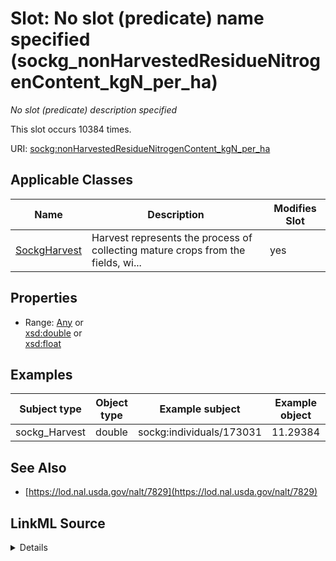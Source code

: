 

# Slot: No slot (predicate) name specified (sockg_nonHarvestedResidueNitrogenContent_kgN_per_ha)


_No slot (predicate) description specified_






This slot occurs 10384 times.


URI: [sockg:nonHarvestedResidueNitrogenContent_kgN_per_ha](https://idir.uta.edu/sockg-ontology/docs/nonHarvestedResidueNitrogenContent_kgN_per_ha)



<!-- no inheritance hierarchy -->





## Applicable Classes

| Name | Description | Modifies Slot |
| --- | --- | --- |
| [SockgHarvest](../classes/SockgHarvest.md) | Harvest represents the process of collecting mature crops from the fields, wi... |  yes  |







## Properties

* Range: [Any](../classes/Any.md)&nbsp;or&nbsp;<br />[xsd:double](http://www.w3.org/2001/XMLSchema#double)&nbsp;or&nbsp;<br />[xsd:float](http://www.w3.org/2001/XMLSchema#float)






## Examples

| Subject type | Object type | Example subject | Example object | Occurrences |
| --- | --- | --- | --- | --- |
| sockg_Harvest | double | sockg:individuals/173031 | 11.29384 | 10384 |


## See Also

* [https://lod.nal.usda.gov/nalt/7829](https://lod.nal.usda.gov/nalt/7829)



## LinkML Source

<details>

```yaml
name: sockg_nonHarvestedResidueNitrogenContent_kgN_per_ha
annotations:
  count:
    tag: count
    value: 10384
description: No slot (predicate) description specified
title: No slot (predicate) name specified
examples:
- object:
    example_object: '11.29384'
    example_object_type: double
    example_predicate: sockg:nonHarvestedResidueNitrogenContent_kgN_per_ha
    example_subject: sockg:individuals/173031
    example_subject_type: sockg_Harvest
from_schema: soc-kg
see_also:
- https://lod.nal.usda.gov/nalt/7829
rank: 1000
domain: sockg_Harvest
slot_uri: sockg:nonHarvestedResidueNitrogenContent_kgN_per_ha
alias: sockg_nonHarvestedResidueNitrogenContent_kgN_per_ha
domain_of:
- sockg_Harvest
range: Any
any_of:
- range: double
- range: float

```
</details>